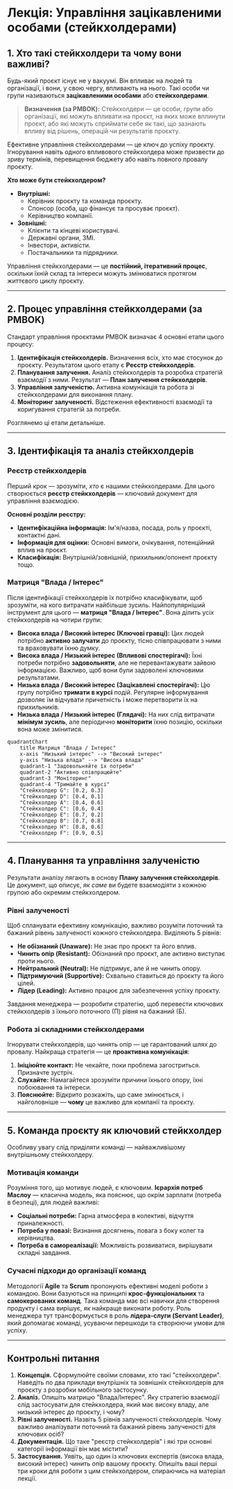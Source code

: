 # Лекція: Управління зацікавленими особами (стейкхолдерами)

## 1. Хто такі стейкхолдери та чому вони важливі?

Будь-який проєкт існує не у вакуумі. Він впливає на людей та організації, і вони, у свою чергу, впливають на нього. Такі особи чи групи називаються **зацікавленими особами** або **стейкхолдерами**.

> **Визначення (за PMBOK):** Стейкхолдери — це особи, групи або організації, які можуть впливати на проєкт, на яких може вплинути проєкт, або які можуть сприймати себе як такі, що зазнають впливу від рішень, операцій чи результатів проєкту.

Ефективне управління стейкхолдерами — це ключ до успіху проєкту. Ігнорування навіть одного впливового стейкхолдера може призвести до зриву термінів, перевищення бюджету або навіть повного провалу проєкту.

**Хто може бути стейкхолдером?**

* **Внутрішні:**
    * Керівник проєкту та команда проєкту.
    * Спонсор (особа, що фінансує та просуває проєкт).
    * Керівництво компанії.
* **Зовнішні:**
    * Клієнти та кінцеві користувачі.
    * Державні органи, ЗМІ.
    * Інвестори, активісти.
    * Постачальники та підрядники.

Управління стейкхолдерами — це **постійний, ітеративний процес**, оскільки їхній склад та інтереси можуть змінюватися протягом життєвого циклу проєкту.

---

## 2. Процес управління стейкхолдерами (за PMBOK)

Стандарт управління проєктами PMBOK визначає 4 основні етапи цього процесу:

1.  **Ідентифікація стейкхолдерів.** Визначення всіх, хто має стосунок до проєкту. Результатом цього етапу є **Реєстр стейкхолдерів**.
2.  **Планування залучення.** Аналіз стейкхолдерів та розробка стратегій взаємодії з ними. Результат — **План залучення стейкхолдерів**.
3.  **Управління залученістю.** Активна комунікація та робота зі стейкхолдерами для виконання плану.
4.  **Моніторинг залученості.** Відстеження ефективності взаємодії та коригування стратегій за потреби.

Розглянемо ці етапи детальніше.

---

## 3. Ідентифікація та аналіз стейкхолдерів

### Реєстр стейкхолдерів

Перший крок — зрозуміти, *хто* є нашими стейкхолдерами. Для цього створюється **реєстр стейкхолдерів** — ключовий документ для управління взаємодією.

**Основні розділи реєстру:**

* **Ідентифікаційна інформація:** Ім'я/назва, посада, роль у проєкті, контактні дані.
* **Інформація для оцінки:** Основні вимоги, очікування, потенційний вплив на проєкт.
* **Класифікація:** Внутрішній/зовнішній, прихильник/опонент проєкту тощо.

### Матриця "Влада / Інтерес"

Після ідентифікації стейкхолдерів їх потрібно класифікувати, щоб зрозуміти, на кого витрачати найбільше зусиль. Найпопулярніший інструмент для цього — **матриця "Влада / Інтерес"**. Вона ділить усіх стейкхолдерів на чотири групи:

* **Висока влада / Високий інтерес (Ключові гравці):** Цих людей потрібно **активно залучати** до проєкту, тісно співпрацювати з ними та враховувати їхню думку.
* **Висока влада / Низький інтерес (Впливові спостерігачі):** Їхні потреби потрібно **задовольняти**, але не перевантажувати зайвою інформацією. Важливо, щоб вони були задоволені ключовими результатами.
* **Низька влада / Високий інтерес (Зацікавлені спостерігачі):** Цю групу потрібно **тримати в курсі** подій. Регулярне інформування дозволяє їм відчувати причетність і може перетворити їх на прихильників.
* **Низька влада / Низький інтерес (Глядачі):** На них слід витрачати **мінімум зусиль**, але періодично **моніторити** їхню позицію, оскільки вона може змінитися.

```mermaid
quadrantChart
    title Матриця "Влада / Інтерес"
    x-axis "Низький інтерес" --> "Високий інтерес"
    y-axis "Низька влада" --> "Висока влада"
    quadrant-1 "Задовольняйте їх потреби"
    quadrant-2 "Активно співпрацюйте"
    quadrant-3 "Моніторинг"
    quadrant-4 "Тримайте в курсі"
    "Стейкхолдер G": [0.2, 0.3]
    "Стейкхолдер D": [0.4, 0.1]
    "Стейкхолдер A": [0.4, 0.6]
    "Стейкхолдер C": [0.6, 0.4]
    "Стейкхолдер E": [0.7, 0.2]
    "Стейкхолдер B": [0.7, 0.8]
    "Стейкхолдер H": [0.8, 0.6]
    "Стейкхолдер F": [0.9, 0.5]
````

-----

## 4\. Планування та управління залученістю

Результати аналізу лягають в основу **Плану залучення стейкхолдерів**. Це документ, що описує, *як саме* ви будете взаємодіяти з кожною групою або окремим стейкхолдером.

### Рівні залученості

Щоб спланувати ефективну комунікацію, важливо розуміти поточний та бажаний рівень залученості кожного стейкхолдера. Виділяють 5 рівнів:

  * **Не обізнаний (Unaware):** Не знає про проєкт та його вплив.
  * **Чинить опір (Resistant):** Обізнаний про проєкт, але активно виступає проти нього.
  * **Нейтральний (Neutral):** Не підтримує, але й не чинить опору.
  * **Підтримуючий (Supportive):** Схвально ставиться до проєкту та його цілей.
  * **Лідер (Leading):** Активно працює для забезпечення успіху проєкту.

Завдання менеджера — розробити стратегію, щоб перевести ключових стейкхолдерів з їхнього поточного (П) рівня на бажаний (Б).

### Робота зі складними стейкхолдерами

Ігнорувати стейкхолдерів, що чинять опір — це гарантований шлях до провалу. Найкраща стратегія — це **проактивна комунікація**:

1.  **Ініціюйте контакт:** Не чекайте, поки проблема загостриться. Призначте зустріч.
2.  **Слухайте:** Намагайтеся зрозуміти причини їхнього опору, їхні побоювання та інтереси.
3.  **Пояснюйте:** Відкрито розкажіть, що саме змінюється, і найголовніше — **чому** це важливо для компанії та проєкту.

-----

## 5\. Команда проєкту як ключовий стейкхолдер

Особливу увагу слід приділяти команді — найважливішому внутрішньому стейкхолдеру.

### Мотивація команди

Розуміння того, що мотивує людей, є ключовим. **Ієрархія потреб Маслоу** — класична модель, яка пояснює, що окрім зарплати (потреба в безпеці), для людей важливі:

  * **Соціальні потреби:** Гарна атмосфера в колективі, відчуття приналежності.
  * **Потреба у повазі:** Визнання досягнень, повага з боку колег та керівництва.
  * **Потреба в самореалізації:** Можливість розвиватися, вирішувати складні завдання.

### Сучасні підходи до організації команд

Методології **Agile** та **Scrum** пропонують ефективні моделі роботи з командою. Вони базуються на принципі **крос-функціональних** та **самокерованих команд**. Така команда має всі навички для створення продукту і сама вирішує, *як* найкраще виконати роботу. Роль менеджера тут трансформується в роль **лідера-слуги (Servant Leader)**, який допомагає команді, усуваючи перешкоди та створюючи умови для успіху.

-----

## Контрольні питання

1.  **Концепція.** Сформулюйте своїми словами, хто такі "стейкхолдери". Наведіть по два приклади внутрішніх та зовнішніх стейкхолдерів для проєкту з розробки мобільного застосунку.
2.  **Аналіз.** Опишіть матрицю "Влада/Інтерес". Яку стратегію взаємодії слід застосувати для стейкхолдера, який має високу владу, але низький інтерес до проєкту, і чому?
3.  **Рівні залученості.** Назвіть 5 рівнів залученості стейкхолдерів. Чому важливо аналізувати поточний та бажаний рівень залученості для ключових осіб?
4.  **Документація.** Що таке "реєстр стейкхолдерів" і які три основні категорії інформації він має містити?
5.  **Застосування.** Уявіть, що один із ключових експертів (висока влада, високий інтерес) чинить опір вашому проєкту. Опишіть ваші перші три кроки для роботи з цим стейкхолдером, спираючись на матеріал лекції.